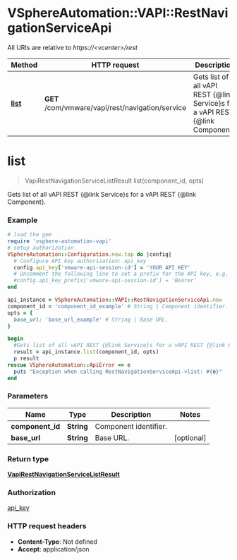 # VSphereAutomation::VAPI::RestNavigationServiceApi

All URIs are relative to *https://&lt;vcenter&gt;/rest*

Method | HTTP request | Description
------------- | ------------- | -------------
[**list**](RestNavigationServiceApi.md#list) | **GET** /com/vmware/vapi/rest/navigation/service | Gets list of all vAPI REST {@link Service}s for a vAPI REST {@link Component}.


# **list**
> VapiRestNavigationServiceListResult list(component_id, opts)

Gets list of all vAPI REST {@link Service}s for a vAPI REST {@link Component}.

### Example
```ruby
# load the gem
require 'vsphere-automation-vapi'
# setup authorization
VSphereAutomation::Configuration.new.tap do |config|
  # Configure API key authorization: api_key
  config.api_key['vmware-api-session-id'] = 'YOUR API KEY'
  # Uncomment the following line to set a prefix for the API key, e.g. 'Bearer' (defaults to nil)
  #config.api_key_prefix['vmware-api-session-id'] = 'Bearer'
end

api_instance = VSphereAutomation::VAPI::RestNavigationServiceApi.new
component_id = 'component_id_example' # String | Component identifier.
opts = {
  base_url: 'base_url_example' # String | Base URL.
}

begin
  #Gets list of all vAPI REST {@link Service}s for a vAPI REST {@link Component}.
  result = api_instance.list(component_id, opts)
  p result
rescue VSphereAutomation::ApiError => e
  puts "Exception when calling RestNavigationServiceApi->list: #{e}"
end
```

### Parameters

Name | Type | Description  | Notes
------------- | ------------- | ------------- | -------------
 **component_id** | **String**| Component identifier. | 
 **base_url** | **String**| Base URL. | [optional] 

### Return type

[**VapiRestNavigationServiceListResult**](VapiRestNavigationServiceListResult.md)

### Authorization

[api_key](../README.md#api_key)

### HTTP request headers

 - **Content-Type**: Not defined
 - **Accept**: application/json



